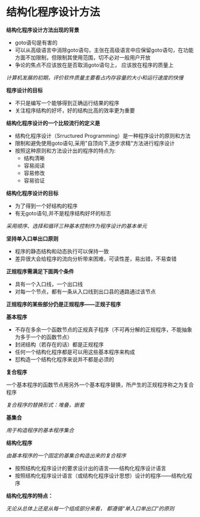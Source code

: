 # 结构化程序设计方法

**结构化程序设计方法出现的背景**

- goto语句是有害的
- 可以从高级语言中消除goto语句，主张在高级语言中应保留goto语句，在功能方面不加限制，但限制其使用范围，切不必对一般用户开放
- 争论的焦点不应该放在是否取消goto语句上， 应该放在程序的质量上

*计算机发展的初期，评价软件质量主要看占内存容量的大小和运行速度的快慢*

**程序设计的目标**

-  不只是编写一个能够得到正确运行结果的程序
- 关注程序结构的好坏，好的结构比高的效率更为重要



**结构化程序设计的一个比较流行的定义是**

- 结构化程序设计（Srructured Programming）是一种程序设计的原则和方法
- 限制和避免使用goto语句,采用"自顶向下,逐步求精"方法进行程序设计
- 按照这种原则和方法设计出的程序的特点为:
  - 结构清晰
  - 容易阅读
  - 容易修改
  - 容易验证

**结构化程序设计的目标**

- 为了得到一个好结构的程序
- 有无goto语句,并不是程序结构好坏的标志

*采用顺序、选择和循环三种基本控制作为程序设计的基本单元*

**坚持单入口单出口原则**

- 程序的静态结构和动态执行可以保持一致
- 差异很大会给程序的流向分析带来困难，可读性差，易出错，不易查错



**正规程序需满足下面两个条件**

- 具有一个入口线，一个出口线
- 对每一个节点，都有一条从入口线到出口县的通路通过该节点

**正规程序的某些部分仍是正规程序——正规子程序**



**基本程序**

- 不存在多余一个函数节点的正规真子程序（不可再分解的正规程序，不能抽象为多于一个的函数节点）
- 封闭结构（若存在的话）都是正规程序
- 任何一个结构化程序都是可以用这些基本程序来构成
- 怼构造一个结构化程序来说并不都是必须的 

**复合程序**

一个基本程序的函数节点用另外一个基本程序替换，所产生的正规程序称之为复合程序

*复合程序的替换形式：堆叠，嵌套*

**基集合**

*用于构造程序的基本程序集合*

**结构化程序**

*由基本程序的一个固定的基集合构造出来的复合程序*

- 按照结构化程序设计的要求设计出的语言——结构化程序设计语言
- 按照结构化程序设计语言（或结构化程序设计思想）设计的程序——结构化程序

**结构化程序的特点：**

*无论从总体上还是从每一个组成部分来看， 都遵循“单入口单出口”的原则*